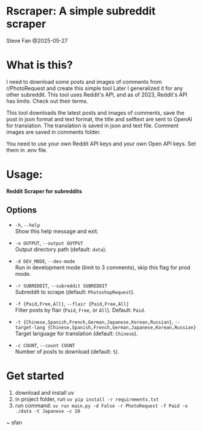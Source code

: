 # Rscraper: A simple subreddit scraper
  Steve Fan @2025-05-27

# What is this?
  I need to download some posts and images of comments from r/PhotoRequest and create this simple tool
  Later I generalized it for any other subreddit. This tool uses Reddit's API, and as of 2023, Reddit's API  has limits.
  Check out their terms. 

  This tool downloads the latest posts and images of comments, save the post in json format and text format, the title and selftext are sent to OpenAI for translation. The translation is saved in json and text file. Comment images are saved in
  comments folder.

  You need to use your own Reddit API keys and your own Open API keys. Set them in .env file.


# Usage:
**Reddit Scraper for subreddits**

## Options

- `-h`, `--help`  
  Show this help message and exit.

- `-o OUTPUT`, `--output OUTPUT`  
  Output directory path (default: `data`).

- `-d DEV_MODE`, `--dev-mode`  
  Run in development mode (limit to 3 comments), skip this flag for prod mode.

- `-r SUBREDDIT`, `--subreddit SUBREDDIT`  
  Subreddit to scrape (default: `PhotoshopRequest`).

- `-f {Paid,Free,All}`, `--flair {Paid,Free,All}`  
  Filter posts by flair (`Paid`, `Free`, or `All`). Default: `Paid`.

- `-t {Chinese,Spanish,French,German,Japanese,Korean,Russian}`, `--target-lang {Chinese,Spanish,French,German,Japanese,Korean,Russian}`  
  Target language for translation (default: `Chinese`).

- `-c COUNT`, `--count COUNT`  
  Number of posts to download (default: `5`).

# Get started
1. download and install uv
2. in project folder, run `uv pip install -r requirements.txt`
3. run command: `uv run main.py -d False -r PhotoRequest -f Paid -o ./data -t Japanese -c 10`

~ sfan
